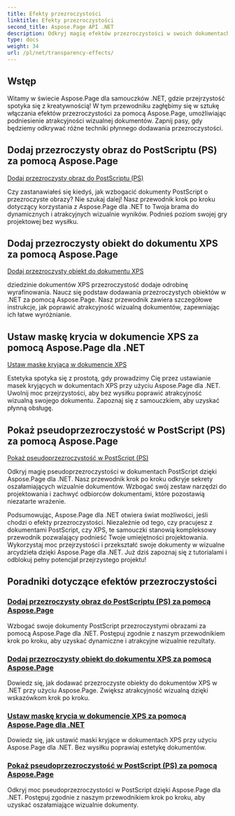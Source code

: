 ```yaml
---
title: Efekty przezroczystości
linktitle: Efekty przezroczystości
second_title: Aspose.Page API .NET
description: Odkryj magię efektów przezroczystości w swoich dokumentach dzięki Aspose.Page .NET. Ulepsz swój projekt dzięki samouczkom krok po kroku, które zapewniają oszałamiające ulepszenia wizualne.
type: docs
weight: 34
url: /pl/net/transparency-effects/
---
```


## Wstęp

Witamy w świecie Aspose.Page dla samouczków .NET, gdzie przejrzystość spotyka się z kreatywnością! W tym przewodniku zagłębimy się w sztukę włączania efektów przezroczystości za pomocą Aspose.Page, umożliwiając podniesienie atrakcyjności wizualnej dokumentów. Zapnij pasy, gdy będziemy odkrywać różne techniki płynnego dodawania przezroczystości.

## Dodaj przezroczysty obraz do PostScriptu (PS) za pomocą Aspose.Page
[Dodaj przezroczysty obraz do PostScriptu (PS)](./add-transparent-image-to-postscript-ps/)

Czy zastanawiałeś się kiedyś, jak wzbogacić dokumenty PostScript o przezroczyste obrazy? Nie szukaj dalej! Nasz przewodnik krok po kroku dotyczący korzystania z Aspose.Page dla .NET to Twoja brama do dynamicznych i atrakcyjnych wizualnie wyników. Podnieś poziom swojej gry projektowej bez wysiłku.

## Dodaj przezroczysty obiekt do dokumentu XPS za pomocą Aspose.Page
[Dodaj przezroczysty obiekt do dokumentu XPS](./add-transparent-object-to-xps-document/)

dziedzinie dokumentów XPS przezroczystość dodaje odrobinę wyrafinowania. Naucz się podstaw dodawania przezroczystych obiektów w .NET za pomocą Aspose.Page. Nasz przewodnik zawiera szczegółowe instrukcje, jak poprawić atrakcyjność wizualną dokumentów, zapewniając ich łatwe wyróżnianie.

## Ustaw maskę krycia w dokumencie XPS za pomocą Aspose.Page dla .NET
[Ustaw maskę kryjącą w dokumencie XPS](./set-opacity-mask-in-xps-document/)

Estetyka spotyka się z prostotą, gdy prowadzimy Cię przez ustawianie masek kryjących w dokumentach XPS przy użyciu Aspose.Page dla .NET. Uwolnij moc przejrzystości, aby bez wysiłku poprawić atrakcyjność wizualną swojego dokumentu. Zapoznaj się z samouczkiem, aby uzyskać płynną obsługę.

## Pokaż pseudoprzezroczystość w PostScript (PS) za pomocą Aspose.Page
[Pokaż pseudoprzezroczystość w PostScript (PS)](./show-pseudo-transparency-in-postscript-ps/)

Odkryj magię pseudoprzezroczystości w dokumentach PostScript dzięki Aspose.Page dla .NET. Nasz przewodnik krok po kroku odkryje sekrety oszałamiających wizualnie dokumentów. Wzbogać swój zestaw narzędzi do projektowania i zachwyć odbiorców dokumentami, które pozostawią niezatarte wrażenie.

Podsumowując, Aspose.Page dla .NET otwiera świat możliwości, jeśli chodzi o efekty przezroczystości. Niezależnie od tego, czy pracujesz z dokumentami PostScript, czy XPS, te samouczki stanowią kompleksowy przewodnik pozwalający podnieść Twoje umiejętności projektowania. Wykorzystaj moc przejrzystości i przekształć swoje dokumenty w wizualne arcydzieła dzięki Aspose.Page dla .NET. Już dziś zapoznaj się z tutorialami i odblokuj pełny potencjał przejrzystego projektu!
## Poradniki dotyczące efektów przezroczystości
### [Dodaj przezroczysty obraz do PostScriptu (PS) za pomocą Aspose.Page](./add-transparent-image-to-postscript-ps/)
Wzbogać swoje dokumenty PostScript przezroczystymi obrazami za pomocą Aspose.Page dla .NET. Postępuj zgodnie z naszym przewodnikiem krok po kroku, aby uzyskać dynamiczne i atrakcyjne wizualnie rezultaty.
### [Dodaj przezroczysty obiekt do dokumentu XPS za pomocą Aspose.Page](./add-transparent-object-to-xps-document/)
Dowiedz się, jak dodawać przezroczyste obiekty do dokumentów XPS w .NET przy użyciu Aspose.Page. Zwiększ atrakcyjność wizualną dzięki wskazówkom krok po kroku.
### [Ustaw maskę krycia w dokumencie XPS za pomocą Aspose.Page dla .NET](./set-opacity-mask-in-xps-document/)
Dowiedz się, jak ustawić maski kryjące w dokumentach XPS przy użyciu Aspose.Page dla .NET. Bez wysiłku poprawiaj estetykę dokumentów.
### [Pokaż pseudoprzezroczystość w PostScript (PS) za pomocą Aspose.Page](./show-pseudo-transparency-in-postscript-ps/)
Odkryj moc pseudoprzezroczystości w PostScript dzięki Aspose.Page dla .NET. Postępuj zgodnie z naszym przewodnikiem krok po kroku, aby uzyskać oszałamiające wizualnie dokumenty.